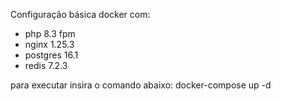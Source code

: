 Configuração básica docker com:
- php 8.3 fpm
- nginx 1.25.3
- postgres 16.1
- redis 7.2.3

para executar insira o comando abaixo:
docker-compose up -d
